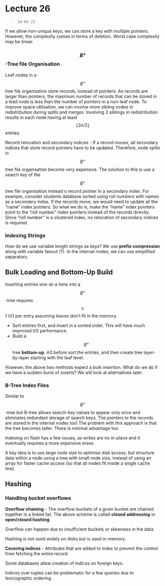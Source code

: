# Lecture 26

> `14-03-22`

If we allow non-unique keys, we can store a key with multiple pointers. However, the complexity comes in terms of deletion. Worst case complexity may be linear.

### $$B^+$$-Tree file Organisation

Leaf nodes in a $$B^+$$ tree file organisation store records, instead of pointers. As records are larger than pointers, the maximum number of records that can be stored in a lead node is less than the number of pointers in a non-leaf node. To improve space utilisation, we can involve more sibling nodes in redistribution during splits and merges. Involving 2 siblings in redistribution results in each node having at least $$\lfloor 2n/3 \rfloor$$ entries.

Record relocation and secondary indices - If a record moves, all secondary indices that store record pointers have to be updated. Therefore, node splits in $$B^+$$ tree file organisation become very expensive. The solution to this is use a search key of the $$B^+$$ tree file organisation instead o record pointer in a secondary index. For example, consider students database sorted using roll numbers with names as a secondary index. If the records move, we would need to update all the “name” index pointers. So what we do is, make the “name” index pointers point to the “roll number” index pointers instead of the records directly. Since “roll number” is a clustered index, no relocation of secondary indices is required.

### Indexing Strings

How do we use variable length strings as keys? We use **prefix compression** along with variable fanout (?). In the internal nodes, we can use simplified separators. 

## Bulk Loading and Bottom-Up Build

Inserting entries one-at-a-time into a $$B^+$$-tree requires $$\geq$$ 1 I/O per entry assuming leaves don’t fit in the memory. 

- Sort entries first, and insert in a sorted order. This will have much improved I/O performance. 
- Build a $$B^+$$tree **bottom-up**. AS before sort the entries, and then create tree layer-by-layer starting with the leaf level. 

However, the above two methods expect a bulk insertion. What do we do if we have a sudden burst of inserts? We will look at alternatives later.

### B-Tree Index Files

Similar to $$B^+$$-tree but B-tree allows search-key values to appear only once and eliminates redundant storage of search keys. The pointers to the records are stored in the internal nodes too! The problem with this approach is that the tree becomes taller. There is minimal advantage too.

Indexing on flash has a few issues, as writes are no in-place and it eventually requires a more expensive erase.  

A key idea is to use large node size to optimise disk access, but structure data within a node using a tree with small node size, instead of using an array for faster cache access (so that all nodes fit inside a single cache line).

## Hashing

### Handling bucket overflows

**Overflow chaining** - The overflow buckets of a given bucket are chained together in a linked list. The above scheme is called **closed addressing** or **open/closed hashing**. 

Overflow can happen due to insufficient buckets or skewness in the data. 

Hashing is not used widely on disks but is used in-memory. 

**Covering indices** - Attributes that are added to index to prevent the control from fetching the entire record. 

Some databases allow creation of indices on foreign keys.

Indices over tuples can be problematic for a few queries due to lexicographic ordering. 